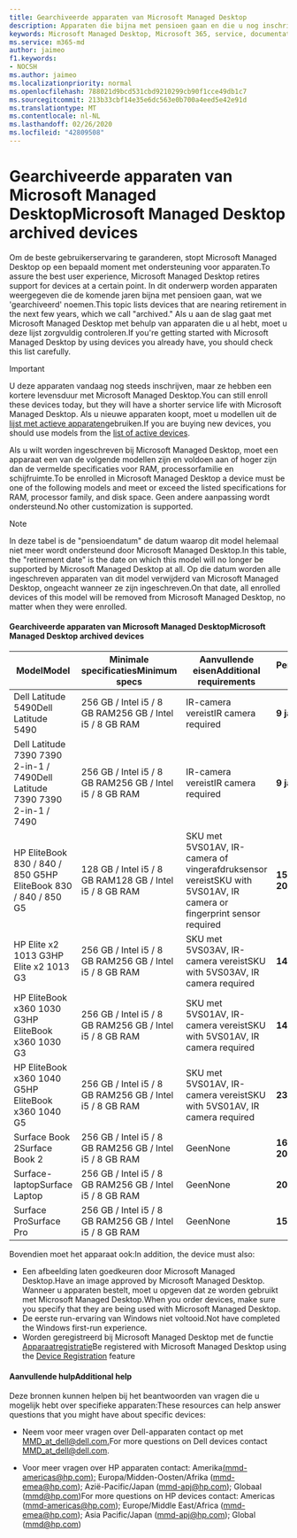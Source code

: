 ```yaml
---
title: Gearchiveerde apparaten van Microsoft Managed Desktop
description: Apparaten die bijna met pensioen gaan en die u nog inschrijven, maar die een verkorte ondersteuningslevensduur hebben
keywords: Microsoft Managed Desktop, Microsoft 365, service, documentatie
ms.service: m365-md
author: jaimeo
f1.keywords:
- NOCSH
ms.author: jaimeo
ms.localizationpriority: normal
ms.openlocfilehash: 788021d9bcd531cbd9210299cb90f1cce49db1c7
ms.sourcegitcommit: 213b33cbf14e35e6dc563e0b700a4eed5e42e91d
ms.translationtype: MT
ms.contentlocale: nl-NL
ms.lasthandoff: 02/26/2020
ms.locfileid: "42809508"
---
```

# <a name="microsoft-managed-desktop-archived-devices"></a><span data-ttu-id="3a221-104">Gearchiveerde apparaten van Microsoft Managed Desktop</span><span class="sxs-lookup"><span data-stu-id="3a221-104">Microsoft Managed Desktop archived devices</span></span>

<span data-ttu-id="3a221-105">Om de beste gebruikerservaring te garanderen, stopt Microsoft Managed Desktop op een bepaald moment met ondersteuning voor apparaten.</span><span class="sxs-lookup"><span data-stu-id="3a221-105">To assure the best user experience, Microsoft Managed Desktop retires support for devices at a certain point.</span></span> <span data-ttu-id="3a221-106">In dit onderwerp worden apparaten weergegeven die de komende jaren bijna met pensioen gaan, wat we 'gearchiveerd' noemen.</span><span class="sxs-lookup"><span data-stu-id="3a221-106">This topic lists devices that are nearing retirement in the next few years, which we call "archived."</span></span> <span data-ttu-id="3a221-107">Als u aan de slag gaat met Microsoft Managed Desktop met behulp van apparaten die u al hebt, moet u deze lijst zorgvuldig controleren.</span><span class="sxs-lookup"><span data-stu-id="3a221-107">If you're getting started with Microsoft Managed Desktop by using devices you already have, you should check this list carefully.</span></span>

>[!IMPORTANT]
><span data-ttu-id="3a221-108">U deze apparaten vandaag nog steeds inschrijven, maar ze hebben een kortere levensduur met Microsoft Managed Desktop.</span><span class="sxs-lookup"><span data-stu-id="3a221-108">You can still enroll these devices today, but they will have a shorter service life with Microsoft Managed Desktop.</span></span> <span data-ttu-id="3a221-109">Als u nieuwe apparaten koopt, moet u modellen uit de [lijst met actieve apparaten](./device-list.md)gebruiken.</span><span class="sxs-lookup"><span data-stu-id="3a221-109">If you are buying new devices, you should use models from the [list of active devices](./device-list.md).</span></span>

<!-- Microsoft 365 E5; Device as a Service -->
<!-- Split from device & technologies topic. Destination topic for aka.ms/device-list  -->
<span data-ttu-id="3a221-110">Als u wilt worden ingeschreven bij Microsoft Managed Desktop, moet een apparaat een van de volgende modellen zijn en voldoen aan of hoger zijn dan de vermelde specificaties voor RAM, processorfamilie en schijfruimte.</span><span class="sxs-lookup"><span data-stu-id="3a221-110">To be enrolled in Microsoft Managed Desktop a device must be one of the following models and meet or exceed the listed specifications for RAM, processor family, and disk space.</span></span> <span data-ttu-id="3a221-111">Geen andere aanpassing wordt ondersteund.</span><span class="sxs-lookup"><span data-stu-id="3a221-111">No other customization is supported.</span></span>



>[!NOTE]
><span data-ttu-id="3a221-112">In deze tabel is de "pensioendatum" de datum waarop dit model helemaal niet meer wordt ondersteund door Microsoft Managed Desktop.</span><span class="sxs-lookup"><span data-stu-id="3a221-112">In this table, the "retirement date" is the date on which this model will no longer be supported by Microsoft Managed Desktop at all.</span></span> <span data-ttu-id="3a221-113">Op die datum worden alle ingeschreven apparaten van dit model verwijderd van Microsoft Managed Desktop, ongeacht wanneer ze zijn ingeschreven.</span><span class="sxs-lookup"><span data-stu-id="3a221-113">On that date, all enrolled devices of this model will be removed from Microsoft Managed Desktop, no matter when they were enrolled.</span></span>

#### <a name="microsoft-managed-desktop-archived-devices"></a><span data-ttu-id="3a221-114">Gearchiveerde apparaten van Microsoft Managed Desktop</span><span class="sxs-lookup"><span data-stu-id="3a221-114">Microsoft Managed Desktop archived devices</span></span>

| <span data-ttu-id="3a221-115">Model</span><span class="sxs-lookup"><span data-stu-id="3a221-115">Model</span></span>  | <span data-ttu-id="3a221-116">Minimale specificaties</span><span class="sxs-lookup"><span data-stu-id="3a221-116">Minimum specs</span></span>  | <span data-ttu-id="3a221-117">Aanvullende eisen</span><span class="sxs-lookup"><span data-stu-id="3a221-117">Additional requirements</span></span>  | <span data-ttu-id="3a221-118">Pensioendatum</span><span class="sxs-lookup"><span data-stu-id="3a221-118">Retirement date</span></span> |
|---------|---------|---------|---------|
| <span data-ttu-id="3a221-119">Dell Latitude 5490</span><span class="sxs-lookup"><span data-stu-id="3a221-119">Dell Latitude 5490</span></span>| <span data-ttu-id="3a221-120">256 GB / Intel i5 / 8 GB RAM</span><span class="sxs-lookup"><span data-stu-id="3a221-120">256 GB / Intel i5 / 8 GB RAM</span></span> | <span data-ttu-id="3a221-121">IR-camera vereist</span><span class="sxs-lookup"><span data-stu-id="3a221-121">IR camera required</span></span> | <span data-ttu-id="3a221-122">**9 januari 2023**</span><span class="sxs-lookup"><span data-stu-id="3a221-122">**Jan 9, 2023**</span></span> |
| <span data-ttu-id="3a221-123">Dell Latitude 7390 7390 2-in-1 / 7490</span><span class="sxs-lookup"><span data-stu-id="3a221-123">Dell Latitude 7390 7390 2-in-1 / 7490</span></span> | <span data-ttu-id="3a221-124">256 GB / Intel i5 / 8 GB RAM</span><span class="sxs-lookup"><span data-stu-id="3a221-124">256 GB / Intel i5 / 8 GB RAM</span></span>   | <span data-ttu-id="3a221-125">IR-camera vereist</span><span class="sxs-lookup"><span data-stu-id="3a221-125">IR camera required</span></span> | <span data-ttu-id="3a221-126">**9 januari 2023**</span><span class="sxs-lookup"><span data-stu-id="3a221-126">**Jan 9, 2023**</span></span> |
|<span data-ttu-id="3a221-127">HP EliteBook 830 / 840 / 850 G5</span><span class="sxs-lookup"><span data-stu-id="3a221-127">HP EliteBook 830 / 840 / 850 G5</span></span>| <span data-ttu-id="3a221-128">128 GB / Intel i5 / 8 GB RAM</span><span class="sxs-lookup"><span data-stu-id="3a221-128">128 GB / Intel i5 / 8 GB RAM</span></span> | <span data-ttu-id="3a221-129">SKU met 5VS01AV, IR-camera of vingerafdruksensor vereist</span><span class="sxs-lookup"><span data-stu-id="3a221-129">SKU with 5VS01AV, IR camera or fingerprint sensor required</span></span>  | <span data-ttu-id="3a221-130">**15 februari 2023**</span><span class="sxs-lookup"><span data-stu-id="3a221-130">**Feb 15, 2023**</span></span> |
|<span data-ttu-id="3a221-131">HP Elite x2 1013 G3</span><span class="sxs-lookup"><span data-stu-id="3a221-131">HP Elite x2 1013 G3</span></span>| <span data-ttu-id="3a221-132">256 GB / Intel i5 / 8 GB RAM</span><span class="sxs-lookup"><span data-stu-id="3a221-132">256 GB / Intel i5 / 8 GB RAM</span></span> | <span data-ttu-id="3a221-133">SKU met 5VS03AV, IR-camera vereist</span><span class="sxs-lookup"><span data-stu-id="3a221-133">SKU with 5VS03AV, IR camera required</span></span> |<span data-ttu-id="3a221-134">**14 mei 2023**</span><span class="sxs-lookup"><span data-stu-id="3a221-134">**May 14, 2023**</span></span> |
|<span data-ttu-id="3a221-135">HP EliteBook x360 1030 G3</span><span class="sxs-lookup"><span data-stu-id="3a221-135">HP EliteBook x360 1030 G3</span></span>| <span data-ttu-id="3a221-136">256 GB / Intel i5 / 8 GB RAM</span><span class="sxs-lookup"><span data-stu-id="3a221-136">256 GB / Intel i5 / 8 GB RAM</span></span> | <span data-ttu-id="3a221-137">SKU met 5VS01AV, IR-camera vereist</span><span class="sxs-lookup"><span data-stu-id="3a221-137">SKU with 5VS01AV, IR camera required</span></span> |<span data-ttu-id="3a221-138">**14 mei 2023**</span><span class="sxs-lookup"><span data-stu-id="3a221-138">**May 14, 2023**</span></span> |
|<span data-ttu-id="3a221-139">HP EliteBook x360 1040 G5</span><span class="sxs-lookup"><span data-stu-id="3a221-139">HP EliteBook x360 1040 G5</span></span>| <span data-ttu-id="3a221-140">256 GB / Intel i5 / 8 GB RAM</span><span class="sxs-lookup"><span data-stu-id="3a221-140">256 GB / Intel i5 / 8 GB RAM</span></span> | <span data-ttu-id="3a221-141">SKU met 5VS01AV, IR-camera vereist</span><span class="sxs-lookup"><span data-stu-id="3a221-141">SKU with 5VS01AV, IR camera required</span></span> | <span data-ttu-id="3a221-142">**23 okt 2023**</span><span class="sxs-lookup"><span data-stu-id="3a221-142">**Oct 23, 2023**</span></span> |
|<span data-ttu-id="3a221-143">Surface Book 2</span><span class="sxs-lookup"><span data-stu-id="3a221-143">Surface Book 2</span></span>| <span data-ttu-id="3a221-144">256 GB / Intel i5 / 8 GB RAM</span><span class="sxs-lookup"><span data-stu-id="3a221-144">256 GB / Intel i5 / 8 GB RAM</span></span> | <span data-ttu-id="3a221-145">Geen</span><span class="sxs-lookup"><span data-stu-id="3a221-145">None</span></span> | <span data-ttu-id="3a221-146">**16 november 2022**</span><span class="sxs-lookup"><span data-stu-id="3a221-146">**November 16, 2022**</span></span> |
|<span data-ttu-id="3a221-147">Surface-laptop</span><span class="sxs-lookup"><span data-stu-id="3a221-147">Surface Laptop</span></span>| <span data-ttu-id="3a221-148">256 GB / Intel i5 / 8 GB RAM</span><span class="sxs-lookup"><span data-stu-id="3a221-148">256 GB / Intel i5 / 8 GB RAM</span></span> | <span data-ttu-id="3a221-149">Geen</span><span class="sxs-lookup"><span data-stu-id="3a221-149">None</span></span> | <span data-ttu-id="3a221-150">**20 mei 2022**</span><span class="sxs-lookup"><span data-stu-id="3a221-150">**May 20, 2022**</span></span> |
|<span data-ttu-id="3a221-151">Surface Pro</span><span class="sxs-lookup"><span data-stu-id="3a221-151">Surface Pro</span></span>| <span data-ttu-id="3a221-152">256 GB / Intel i5 / 8 GB RAM</span><span class="sxs-lookup"><span data-stu-id="3a221-152">256 GB / Intel i5 / 8 GB RAM</span></span> | <span data-ttu-id="3a221-153">Geen</span><span class="sxs-lookup"><span data-stu-id="3a221-153">None</span></span> | <span data-ttu-id="3a221-154">**15 juni 2022**</span><span class="sxs-lookup"><span data-stu-id="3a221-154">**Jun 15, 2022**</span></span> |


<span data-ttu-id="3a221-155">Bovendien moet het apparaat ook:</span><span class="sxs-lookup"><span data-stu-id="3a221-155">In addition, the device must also:</span></span>

- <span data-ttu-id="3a221-156">Een afbeelding laten goedkeuren door Microsoft Managed Desktop.</span><span class="sxs-lookup"><span data-stu-id="3a221-156">Have an image approved by Microsoft Managed Desktop.</span></span> <span data-ttu-id="3a221-157">Wanneer u apparaten bestelt, moet u opgeven dat ze worden gebruikt met Microsoft Managed Desktop.</span><span class="sxs-lookup"><span data-stu-id="3a221-157">When you order devices, make sure you specify that they are being used with Microsoft Managed Desktop.</span></span>
- <span data-ttu-id="3a221-158">De eerste run-ervaring van Windows niet voltooid.</span><span class="sxs-lookup"><span data-stu-id="3a221-158">Not have completed the Windows first-run experience.</span></span>
- <span data-ttu-id="3a221-159">Worden geregistreerd bij Microsoft Managed Desktop met de functie [Apparaatregistratie](https://aka.ms/mmddrhelp)</span><span class="sxs-lookup"><span data-stu-id="3a221-159">Be registered with Microsoft Managed Desktop using the [Device Registration](https://aka.ms/mmddrhelp) feature</span></span>

#### <a name="additional-help"></a><span data-ttu-id="3a221-160">Aanvullende hulp</span><span class="sxs-lookup"><span data-stu-id="3a221-160">Additional help</span></span>

<span data-ttu-id="3a221-161">Deze bronnen kunnen helpen bij het beantwoorden van vragen die u mogelijk hebt over specifieke apparaten:</span><span class="sxs-lookup"><span data-stu-id="3a221-161">These resources can help answer questions that you might have about specific devices:</span></span>

- <span data-ttu-id="3a221-162">Neem voor meer vragen over Dell-apparaten contact op met [MMD_at_dell@dell.com.](mailto:MMD_at_dell@dell.com)</span><span class="sxs-lookup"><span data-stu-id="3a221-162">For more questions on Dell devices contact [MMD_at_dell@dell.com](mailto:MMD_at_dell@dell.com).</span></span>

- <span data-ttu-id="3a221-163">Voor meer vragen over HP apparaten contact: Amerika[(mmd-americas@hp.com);](mailto:mmd-americas@hp.com) Europa/Midden-Oosten/Afrika ([mmd-emea@hp.com](mailto:mmd-emea@hp.com)); Azië-Pacific/Japan ([mmd-apj@hp.com](mailto:mmd-apj@hp.com)); Globaal ([mmd@hp.com](mailto:mmd@hp.com))</span><span class="sxs-lookup"><span data-stu-id="3a221-163">For more questions on HP devices contact: Americas ([mmd-americas@hp.com](mailto:mmd-americas@hp.com)); Europe/Middle East/Africa ([mmd-emea@hp.com](mailto:mmd-emea@hp.com)); Asia Pacific/Japan ([mmd-apj@hp.com](mailto:mmd-apj@hp.com)); Global ([mmd@hp.com](mailto:mmd@hp.com))</span></span>
